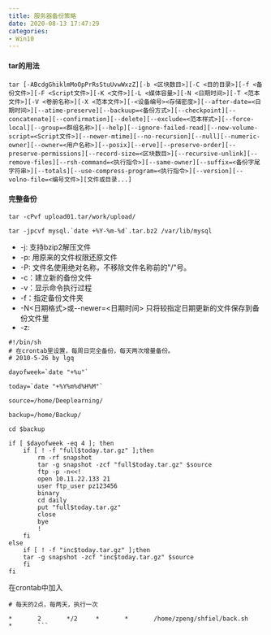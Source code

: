```yaml
---
title: 服务器备份策略
date: 2020-08-13 17:47:29
categories:
- Win10
---
```

#### tar的用法

```
tar [-ABcdgGhiklmMoOpPrRsStuUvwWxzZ][-b <区块数目>][-C <目的目录>][-f <备份文件>][-F <Script文件>][-K <文件>][-L <媒体容量>][-N <日期时间>][-T <范本文件>][-V <卷册名称>][-X <范本文件>][-<设备编号><存储密度>][--after-date=<日期时间>][--atime-preserve][--backuup=<备份方式>][--checkpoint][--concatenate][--confirmation][--delete][--exclude=<范本样式>][--force-local][--group=<群组名称>][--help][--ignore-failed-read][--new-volume-script=<Script文件>][--newer-mtime][--no-recursion][--null][--numeric-owner][--owner=<用户名称>][--posix][--erve][--preserve-order][--preserve-permissions][--record-size=<区块数目>][--recursive-unlink][--remove-files][--rsh-command=<执行指令>][--same-owner][--suffix=<备份字尾字符串>][--totals][--use-compress-program=<执行指令>][--version][--volno-file=<编号文件>][文件或目录...]
```

#### 完整备份
```shell
tar -cPvf upload01.tar/work/upload/ 
```



```shell
tar -jpcvf mysql.`date +%Y-%m-%d`.tar.bz2 /var/lib/mysql
```
- -j: 支持bzip2解压文件
- -p: 用原来的文件权限还原文件
- -P: 文件名使用绝对名称，不移除文件名称前的"/"号。
- -c：建立新的备份文件
- -v：显示命令执行过程
- -f：指定备份文件夹
- -N<日期格式>或--newer=<日期时间> 只将较指定日期更新的文件保存到备份文件里
- -z: 





```shell
#!/bin/sh 
# 在crontab里设置，每周日完全备份，每天两次增量备份。 
# 2010-5-26 by lgq 

dayofweek=`date "+%u"` 

today=`date "+%Y%m%d%H%M"` 

source=/home/Deeplearning/ 

backup=/home/Backup/ 

cd $backup 

if [ $dayofweek -eq 4 ]; then
	if [ ! -f "full$today.tar.gz" ];then
		rm -rf snapshot 
        tar -g snapshot -zcf "full$today.tar.gz" $source 
        ftp -p -n<<!
		open 10.11.22.133 21 
		user ftp_user pz123456
		binary
		cd daily
		put "full$today.tar.gz"
		close
		bye
		!
    fi 
else 
    if [ ! -f "inc$today.tar.gz" ];then 
    tar -g snapshot -zcf "inc$today.tar.gz" $source 
    fi 
fi
```

在crontab中加入
```shell
# 每天的2点，每两天，执行一次

*       2       */2     *       *       /home/zpeng/shfiel/back.sh
*       ```